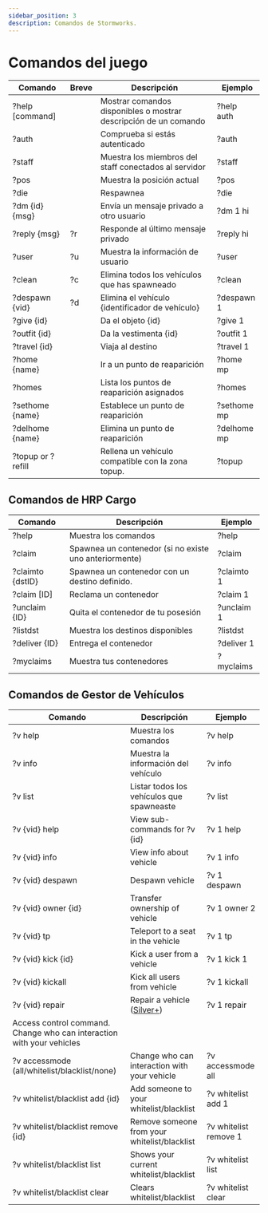 ```yaml
---
sidebar_position: 3
description: Comandos de Stormworks.
---
```



# Comandos del juego

| Comando           | Breve  | Descripción                                                      | &nbsp;Ejemplo |
| ----------------- | ------ | ---------------------------------------------------------------- | ------------- |
| ?help [command]   | &nbsp; | Mostrar comandos disponibles o mostrar descripción de un comando | ?help auth    |
| ?auth             | &nbsp; | Comprueba si estás autenticado                                   | ?auth         |
| ?staff            | &nbsp; | Muestra los miembros del staff conectados al servidor            | ?staff        |
| ?pos              | &nbsp; | Muestra la posición actual                                       | ?pos          |
| ?die              | &nbsp; | Respawnea                                                        | ?die          |
| ?dm {id} {msg}    | &nbsp; | Envía un mensaje privado a otro usuario                          | ?dm 1 hi      |
| ?reply {msg}      | ?r     | Responde al último mensaje privado                               | ?reply hi     |
| ?user             | ?u     | Muestra la información de usuario                                | ?user         |
| ?clean            | ?c     | Elimina todos los vehículos que has spawneado                    | ?clean        |
| ?despawn {vid}    | ?d     | Elimina el vehículo {identificador de vehículo}                  | ?despawn 1    |
| ?give {id}        | &nbsp; | Da el objeto {id}                                                | ?give 1       |
| ?outfit {id}      | &nbsp; | Da la vestimenta {id}                                            | ?outfit 1     |
| ?travel {id}      | &nbsp; | Viaja al destino                                                 | ?travel 1     |
| ?home {name}      | &nbsp; | Ir a un punto de reaparición                                     | ?home mp      |
| ?homes            | &nbsp; | Lista los puntos de reaparición asignados                        | ?homes        |
| ?sethome {name}   | &nbsp; | Establece un punto de reaparición                                | ?sethome mp   |
| ?delhome {name}   | &nbsp; | Elimina un punto de reaparición                                  | ?delhome mp   |
| ?topup or ?refill | &nbsp; | Rellena un vehículo compatible con la zona topup.                | ?topup        |

## Comandos de HRP Cargo

 | Comando          | Descripción                                            | Ejemplo    |
 | ---------------- | ------------------------------------------------------ | ---------- |
 | ?help            | Muestra los comandos                                   | ?help      |
 | ?claim           | Spawnea un contenedor (si no existe uno anteriormente) | ?claim     |
 | ?claimto {dstID} | Spawnea un contenedor con un destino definido.         | ?claimto 1 |
 | ?claim [ID]      | Reclama un contenedor                                  | ?claim 1   |
 | ?unclaim {ID}    | Quita el contenedor de tu posesión                     | ?unclaim 1 |
 | ?listdst         | Muestra los destinos disponibles                       | ?listdst   |
 | ?deliver {ID}    | Entrega el contenedor                                  | ?deliver 1 |
 | ?myclaims        | Muestra tus contenedores                               | ?myclaims  |


## Comandos de Gestor de Vehículos

| Comando                                                               | Descripción                                  | Ejemplo               |
| --------------------------------------------------------------------- | -------------------------------------------- | --------------------- |
| ?v help                                                               | Muestra los comandos                         | ?v help               |
| ?v info                                                               | Muestra la información del vehículo          | ?v info               |
| ?v list                                                               | Listar todos los vehículos que spawneaste    | ?v list               |
| ?v {vid} help                                                         | View sub-commands for ?v {id}                | ?v 1 help             |
| ?v {vid} info                                                         | View info about vehicle                      | ?v 1 info             |
| ?v {vid} despawn                                                      | Despawn vehicle                              | ?v 1 despawn          |
| ?v {vid} owner {id}                                                   | Transfer ownership of vehicle                | ?v 1 owner 2          |
| ?v {vid} tp                                                           | Teleport to a seat in the vehicle            | ?v 1 tp               |
| ?v {vid} kick {id}                                                    | Kick a user from a vehicle                   | ?v 1 kick 1           |
| ?v {vid} kickall                                                      | Kick all users from vehicle                  | ?v 1 kickall          |
| ?v {vid} repair                                                       | Repair a vehicle (<a href="/docs/supporters#what-perks-are-there">Silver+</a>) | ?v 1 repair           |
| Access control command. Change who can interaction with your vehicles |                                              |                       |
| ?v accessmode (all/whitelist/blacklist/none)                          | Change who can interaction with your vehicle | ?v accessmode all     |
| ?v whitelist/blacklist add {id}                                       | Add someone to your whitelist/blacklist      | ?v whitelist add 1    |
| ?v whitelist/blacklist remove {id}                                    | Remove someone from your whitelist/blacklist | ?v whitelist remove 1 |
| ?v whitelist/blacklist list                                           | Shows your current whitelist/blacklist       | ?v whitelist list     |
| ?v whitelist/blacklist clear                                          | Clears whitelist/blacklist                   | ?v whitelist clear    |




